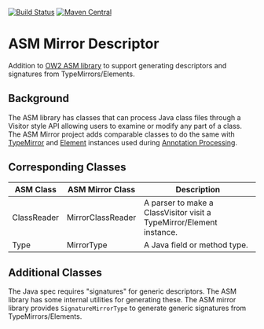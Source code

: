 [![Build Status](https://api.travis-ci.org/soabase/asm-mirror-descriptor.svg?branch=master)](https://travis-ci.org/soabase/asm-mirror-descriptor)
[![Maven Central](https://img.shields.io/maven-central/v/io.soabase.asm-mirror-descriptor/asm-mirror-descriptor-core.svg)](http://search.maven.org/#search%7Cga%7C1%7Casm-mirror-descriptor)

# ASM Mirror Descriptor
Addition to [OW2 ASM library](https://asm.ow2.io) to support generating descriptors and signatures from TypeMirrors/Elements.

## Background
The ASM library has classes that can process Java class files through a Visitor style API allowing users to examine or modify 
any part of a class. The ASM Mirror project adds comparable classes to do the same with [TypeMirror](https://docs.oracle.com/javase/8/docs/api/javax/lang/model/type/TypeMirror.html)
and [Element](https://docs.oracle.com/javase/8/docs/api/javax/lang/model/element/Element.html) instances used during [Annotation
Processing](https://docs.oracle.com/javase/7/docs/api/javax/annotation/processing/Processor.html).

## Corresponding Classes

| ASM Class | ASM Mirror Class | Description |
| --------- | ---------------- | ----------- |
| ClassReader | MirrorClassReader | A parser to make a ClassVisitor visit a TypeMirror/Element instance. |
| Type | MirrorType | A Java field or method type. |

## Additional Classes

The Java spec requires "signatures" for generic descriptors. The ASM library has some internal utilities for generating these.
The ASM mirror library provides `SignatureMirrorType` to generate generic signatures from TypeMirrors/Elements.


